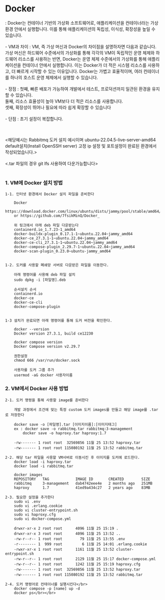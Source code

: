 <h1>Docker </h1>
 : Docker는 컨테이너 기반의 가상화 소프트웨어로, 애플리케이션을 컨테이너라는 가상 환경 안에서 실행합니다. 이를 통해 애플리케이션의 독립성, 이식성, 확장성을 높일 수 있습니다.</br></br>
 - VM과 차이 : VM, 즉 가상 머신과 Docker의 차이점을 설명하자면 다음과 같습니다. 가상 머신은 하드웨어 수준에서의 가상화를 통해 각각의 VM이 독립적인 운영 체제와 하드웨어 리소스를 사용하는 반면, Docker는 운영 체제 수준에서의 가상화를 통해 애플리케이션을 컨테이너 안에서 실행합니다. 이는 Docker가 더 적은 시스템 리소스를 사용하고, 더 빠르게 시작할 수 있는 이유입니다. Docker는 가볍고 효율적이며, 여러 컨테이너를 하나의 호스트 운영 체제에서 실행할 수 있습니다.</br></br>
 - 장점 : 첫째, 빠른 배포가 가능하여 개발에서 테스트, 프로덕션까지 일관된 환경을 유지할 수 있습니다.</br>
		둘째, 리소스 효율성이 높아 VM보다 더 적은 리소스를 사용합니다.</br>
		셋째, 확장성이 뛰어나 필요에 따라 쉽게 확장할 수 있습니다</br></br>
 - 단점 : 초기 설정이 복잡합니다.</br>
</br></br>

<해당예시는 Rabbitmq 도커 설치 예시이며 ubuntu-22.04.5-live-server-amd64 default설치(Install OpenSSH server) 고정 ip 설정 및 포트설정이 완료된 환경에서 작성되었습니다.> </br></br>
<.tar 파일의 경우 git lfs 사용하여 다운가능합니다></br></br>

<h3>1. VM에 Docker 설치 방법</h3>

	1-1. 인터넷 환경에서 Docker 설치 파일을 준비한다

		Docker
		https://download.docker.com/linux/ubuntu/dists/jammy/pool/stable/amd64/
		or https://github.com/7fsikMinQ/Docker_

		위 링크에서 아래 deb 파일 다운받는다 
		containerd.io_1.7.23-1_amd64
		docker-buildx-plugin_0.17.1-1~ubuntu.22.04~jammy_amd64
		docker-ce_27.3.1-1~ubuntu.22.04~jammy_amd64
		docker-ce-cli_27.3.1-1~ubuntu.22.04~jammy_amd64
		docker-compose-plugin_2.29.7-1~ubuntu.22.04~jammy_amd64
		docker-scan-plugin_0.23.0~ubuntu-jammy_amd64


	1-2. 도커를 사용할 폐쇄망 서버로 다운받은 파일을 이동한다.

		아래 명령어를 사용해 deb 파일 설치
		sudo dpkg -i [파일명].deb

		순서설치 순서
		containerd.io
		docker-ce
		docker-ce-cli
		docker-compose-plugin 


	1-3 설치가 완료되면 아래 명령어를 통해 도커 버전을 확인한다.

		docker --version
		Docker version 27.3.1, build ce12230

		docker compose version
		Docker Compose version v2.29.7

		권한설정
		chmod 666 /var/run/docker.sock

		사용자를 도커 그룹 추가
		usermod -aG docker 사용자이름

	
<h3>2. VM에서 Docker 사용 방법</h3>

 

	2-1. 도커 명령을 통해 사용할 image를 준비한다
	
		개발 과정에서 조건에 맞는 특정 custom 도커 images를 만들고 해당 image를 .tar로 저장한다
		
		docker save -o [파일명].tar [이미지이름]:[이미지태그]
		ex : docker save -o rabbitmq.tar rabbitmq:3-management
			docker save -o haproxy.tar haproxy:1.7
		
		-rw------- 1 root root  32569856 11월 25 13:52 haproxy.tar
		-rw------- 1 root root 115080192 11월 25 13:52 rabbitmq.tar

	2-2. 해당 tar 파일을 사용할 VM서버로 이동시킨 후 이미지를 도커에 로드한다.
		docker load -i haproxy.tar
		docker load -i rabbitmq.tar 

		docker images
		REPOSITORY   TAG            IMAGE ID       CREATED        SIZE
		rabbitmq     3-management   dab4742eee4e   2 months ago   251MB
		haproxy      1.7            41ed9a434c27   2 years ago    83MB

	2-3. 필요한 설정을 추가한다
		sudo vi .env
		sudo vi .erlang.cookie
		sudo vi cluster-entrypoint.sh
		sudo vi haproxy.cfg
		sudo vi docker-compose.yml
		
		drwxr-xr-x 2 root root      4096 11월 25 15:19 .
		drwxr-xr-x 3 root root      4096 11월 25 13:52 ..
		-rw-r--r-- 1 root root        79 11월 25 13:55 .env
		-r-------- 1  999 root         6 11월 25 14:01 .erlang.cookie
		-rwxr-xr-x 1 root root      1161 11월 25 13:52 cluster-entrypoint.sh
		-rw-r--r-- 1 root root      2129 11월 25 15:17 docker-compose.yml
		-rw-r--r-- 1 root root      1242 11월 25 15:19 haproxy.cfg
		-rw------- 1 root root  32569856 11월 25 13:52 haproxy.tar
		-rw------- 1 root root 115080192 11월 25 13:52 rabbitmq.tar

	2-4. 도커 명령어로 컨테이너를 실행시킨다</br>
		docker compose -p [name] up -d
		docker ps</br></br>


